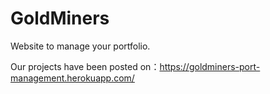 # GoldMiners

 Website to manage your portfolio.
 
 Our projects have been posted on：https://goldminers-port-management.herokuapp.com/
